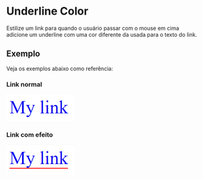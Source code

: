 # Underline Color

Estilize um link para quando o usuário passar com o mouse em cima adicione um underline com uma cor diferente da usada para o texto do link.

## Exemplo

Veja os exemplos abaixo como referência:

### Link normal
![Link sem hover](underline-color.png)

### Link com efeito
![Link com hover](underline-color-hover.png)
